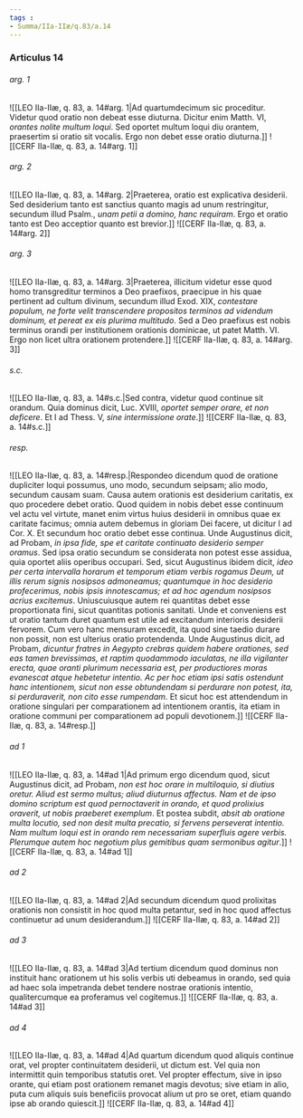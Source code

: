 ```yaml
---
tags : 
- Summa/IIa-IIæ/q.83/a.14
---
```


### Articulus 14

###### arg. 1
![[LEO IIa-IIæ, q. 83, a. 14#arg. 1|Ad quartumdecimum sic proceditur. Videtur quod oratio non debeat esse diuturna. Dicitur enim Matth. VI, *orantes nolite multum loqui*. Sed oportet multum loqui diu orantem, praesertim si oratio sit vocalis. Ergo non debet esse oratio diuturna.]]
![[CERF IIa-IIæ, q. 83, a. 14#arg. 1]]

###### arg. 2
![[LEO IIa-IIæ, q. 83, a. 14#arg. 2|Praeterea, oratio est explicativa desiderii. Sed desiderium tanto est sanctius quanto magis ad unum restringitur, secundum illud Psalm., *unam petii a domino, hanc requiram*. Ergo et oratio tanto est Deo acceptior quanto est brevior.]]
![[CERF IIa-IIæ, q. 83, a. 14#arg. 2]]

###### arg. 3
![[LEO IIa-IIæ, q. 83, a. 14#arg. 3|Praeterea, illicitum videtur esse quod homo transgreditur terminos a Deo praefixos, praecipue in his quae pertinent ad cultum divinum, secundum illud Exod. XIX, *contestare populum, ne forte velit transcendere propositos terminos ad videndum dominum, et pereat ex eis plurima multitudo*. Sed a Deo praefixus est nobis terminus orandi per institutionem orationis dominicae, ut patet Matth. VI. Ergo non licet ultra orationem protendere.]]
![[CERF IIa-IIæ, q. 83, a. 14#arg. 3]]

###### s.c.
![[LEO IIa-IIæ, q. 83, a. 14#s.c.|Sed contra, videtur quod continue sit orandum. Quia dominus dicit, Luc. XVIII, *oportet semper orare, et non deficere*. Et I ad Thess. V, *sine intermissione orate*.]]
![[CERF IIa-IIæ, q. 83, a. 14#s.c.]]

###### resp.
![[LEO IIa-IIæ, q. 83, a. 14#resp.|Respondeo dicendum quod de oratione dupliciter loqui possumus, uno modo, secundum seipsam; alio modo, secundum causam suam. Causa autem orationis est desiderium caritatis, ex quo procedere debet oratio. Quod quidem in nobis debet esse continuum vel actu vel virtute, manet enim virtus huius desiderii in omnibus quae ex caritate facimus; omnia autem debemus in gloriam Dei facere, ut dicitur I ad Cor. X. Et secundum hoc oratio debet esse continua. Unde Augustinus dicit, ad Probam, *in ipsa fide, spe et caritate continuato desiderio semper oramus*. Sed ipsa oratio secundum se considerata non potest esse assidua, quia oportet aliis operibus occupari. Sed, sicut Augustinus ibidem dicit, *ideo per certa intervalla horarum et temporum etiam verbis rogamus Deum, ut illis rerum signis nosipsos admoneamus; quantumque in hoc desiderio profecerimus, nobis ipsis innotescamus; et ad hoc agendum nosipsos acrius excitemus*. Uniuscuiusque autem rei quantitas debet esse proportionata fini, sicut quantitas potionis sanitati. Unde et conveniens est ut oratio tantum duret quantum est utile ad excitandum interioris desiderii fervorem. Cum vero hanc mensuram excedit, ita quod sine taedio durare non possit, non est ulterius oratio protendenda. Unde Augustinus dicit, ad Probam, *dicuntur fratres in Aegypto crebras quidem habere orationes, sed eas tamen brevissimas, et raptim quodammodo iaculatas, ne illa vigilanter erecta, quae oranti plurimum necessaria est, per productiores moras evanescat atque hebetetur intentio. Ac per hoc etiam ipsi satis ostendunt hanc intentionem, sicut non esse obtundendam si perdurare non potest, ita, si perduraverit, non cito esse rumpendam*. Et sicut hoc est attendendum in oratione singulari per comparationem ad intentionem orantis, ita etiam in oratione communi per comparationem ad populi devotionem.]]
![[CERF IIa-IIæ, q. 83, a. 14#resp.]]

###### ad 1
![[LEO IIa-IIæ, q. 83, a. 14#ad 1|Ad primum ergo dicendum quod, sicut Augustinus dicit, ad Probam, *non est hoc orare in multiloquio, si diutius oretur. Aliud est sermo multus; aliud diuturnus affectus. Nam et de ipso domino scriptum est quod pernoctaverit in orando, et quod prolixius oraverit, ut nobis praeberet exemplum*. Et postea subdit, *absit ab oratione multa locutio, sed non desit multa precatio, si fervens perseverat intentio. Nam multum loqui est in orando rem necessariam superfluis agere verbis. Plerumque autem hoc negotium plus gemitibus quam sermonibus agitur*.]]
![[CERF IIa-IIæ, q. 83, a. 14#ad 1]]

###### ad 2
![[LEO IIa-IIæ, q. 83, a. 14#ad 2|Ad secundum dicendum quod prolixitas orationis non consistit in hoc quod multa petantur, sed in hoc quod affectus continuetur ad unum desiderandum.]]
![[CERF IIa-IIæ, q. 83, a. 14#ad 2]]

###### ad 3
![[LEO IIa-IIæ, q. 83, a. 14#ad 3|Ad tertium dicendum quod dominus non instituit hanc orationem ut his solis verbis uti debeamus in orando, sed quia ad haec sola impetranda debet tendere nostrae orationis intentio, qualitercumque ea proferamus vel cogitemus.]]
![[CERF IIa-IIæ, q. 83, a. 14#ad 3]]

###### ad 4
![[LEO IIa-IIæ, q. 83, a. 14#ad 4|Ad quartum dicendum quod aliquis continue orat, vel propter continuitatem desiderii, ut dictum est. Vel quia non intermittit quin temporibus statutis oret. Vel propter effectum, sive in ipso orante, qui etiam post orationem remanet magis devotus; sive etiam in alio, puta cum aliquis suis beneficiis provocat alium ut pro se oret, etiam quando ipse ab orando quiescit.]]
![[CERF IIa-IIæ, q. 83, a. 14#ad 4]]

